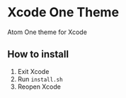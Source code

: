 # Xcode One Theme

Atom One theme for Xcode

## How to install

1. Exit Xcode
2. Run `install.sh`
3. Reopen Xcode
